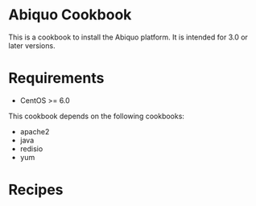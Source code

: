 Abiquo Cookbook
===============

This is a cookbook to install the Abiquo platform. It is intended for 3.0 or later versions.

# Requirements

* CentOS >= 6.0

This cookbook depends on the following cookbooks:

* apache2
* java
* redisio
* yum

# Recipes

